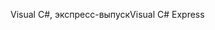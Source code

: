 <span data-ttu-id="91986-101">Visual C#, экспресс-выпуск</span><span class="sxs-lookup"><span data-stu-id="91986-101">Visual C# Express</span></span>